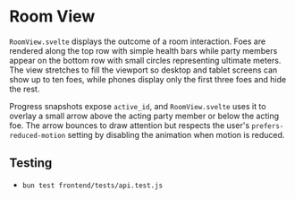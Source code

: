 # Room View

`RoomView.svelte` displays the outcome of a room interaction. Foes are
rendered along the top row with simple health bars while party members
appear on the bottom row with small circles representing ultimate meters.
The view stretches to fill the viewport so desktop and tablet screens can
show up to ten foes, while phones display only the first three foes and
hide the rest.

Progress snapshots expose `active_id`, and `RoomView.svelte` uses it to
overlay a small arrow above the acting party member or below the acting
foe. The arrow bounces to draw attention but respects the user's
`prefers-reduced-motion` setting by disabling the animation when motion is
reduced.

## Testing
- `bun test frontend/tests/api.test.js`
